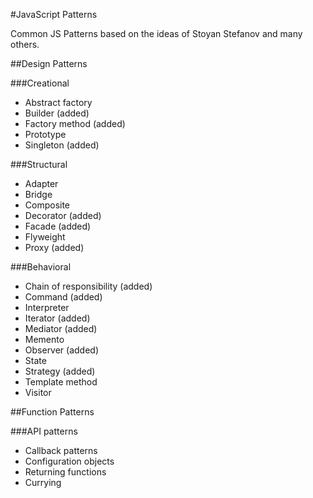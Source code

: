 #JavaScript Patterns

Common JS Patterns based on the ideas of Stoyan Stefanov and many others.

##Design Patterns

###Creational
* Abstract factory
* Builder (added)<br />
* Factory method (added)<br />
* Prototype<br />
* Singleton (added)<br />

###Structural
* Adapter <br />
* Bridge<br />
* Composite<br />
* Decorator (added)<br />
* Facade (added)<br />
* Flyweight<br />
* Proxy (added)

###Behavioral
* Chain of responsibility (added)<br />
* Command (added)<br />
* Interpreter<br />
* Iterator (added)<br />
* Mediator (added)<br />
* Memento<br />
* Observer (added)<br />
* State<br />
* Strategy (added)<br />
* Template method<br />
* Visitor

##Function Patterns

###API patterns
* Callback patterns
* Configuration objects
* Returning functions
* Currying
